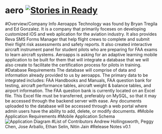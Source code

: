 # aero [![Stories in Ready](https://badge.waffle.io/asu-cis-capstone/aero.svg?label=ready&title=Ready)](http://waffle.io/asu-cis-capstone/aero)
#Overview/Company Info
  Aeroapps Technology was found by Bryan Tregila and Ed Gonzalez. It is a company that primarily foceses on developing customized iOS and web aplication for the aviation industry. It also provides Reva SMS Forms Manager that help flight crews to complete and submit their flight risk assessments and safety reports. It also created interactive aircraft instrument panel for student pilots who are preparing for FAA exams to learn aircraft systems. Aeroapps is asking for an adaptive learning mobile application to be built for them that will integrate a database that we will also create to facilitate the certification process for pilots in training. 
#Database Requirements
  The database will comprise of data and information already provided to us by aeroapps. The primary data to be integrated includes: FAA Handbooks and Manuals, FAA question bank for testing, aircraft performance tables, aircraft weight & balance tables, and airport information. The FAA question bank is currently located on an Excel file. This Excel file must be transferred, preferably on MySQL, so that it may be accessed through the backend server with ease. Any documents uploaded to the database will be accessed through a web portal where admin users have the ability to add, delete, or modify documents. 
#Mobile Application Requirements
#Mobile Application Schema
![Application Diagram](https://lh6.googleusercontent.com/hNj1bwtbycZuq9_AjxoiW_K2fFTD5VvtQd9KT-KI7JDNxstDA7BDRt0NP6rPL45zrUThT4UOJ1Y=w2124-h1075)
#List of Contributors 
Andrew Hollingsworth,
Peggy Chen,
Jose Arballo,
Ethan Selin,
Nitin Jain
#Release Notes 
  v0.1
